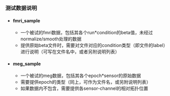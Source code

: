 ### 测试数据说明

- #### fmri_sample

  - 一个被试的fmri数据，包括其各个run*condition的beta值，未经过normalize/smooth处理的数据
  - 提供原始beta文件时，需要对文件对应的condition类型（即文件的label）进行说明（可写在文件名中，或者另附说明列表）

- #### meg_sample

  - 一个被试的meg数据，包括其各个epoch*sensor的原始数据
  - 需要提供epoch的类型（同上，可作为文件名，或另附说明列表）
  - 如果数据内不包含，需要提供各sensor-channel的相对拓扑位置

